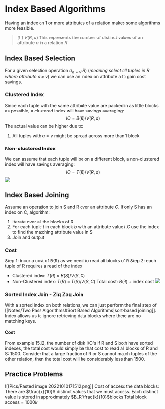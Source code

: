 # Index Based Algorithms
Having an index on 1 or more attributes of a relation makes some algorithms more feasible.
>[! ] $V(R,a)$
>This represents the number of distinct values of an attribute $a$ in a relation _R_
>
## Index Based Selection
For a given selection operation $\sigma_{a=v}(R)$ (_meaning select all tuples in R where attribute a = v_) we can use an index on attribute a to gain cost savings.
### Clustered Index
Since each tuple with the same attribute value are packed in as little blocks as possible, a clustered index will have savings averaging: 
$$IO =B(R)/V(R,a)$$
The actual value can be higher due to:
1. All tuples with $a=v$ might be spread across more than 1 block
### Non-clustered Index
We can assume that each tuple will be on a different block, a non-clustered index will have savings averaging: 
$$IO =T(R)/V(R,a)$$
![](https://i.imgur.com/O2Kz3y2.png)
## Index Based Joining
Assume an operation to join S and R over an attribute $C$. 
If only S has an index on C, algorithm:
1. Iterate over all the blocks of R
2. For each tuple $t$ in each block $b$ with an attribute value $t.C$ use the index to find the matching attribute value in S
3. Join and output
### Cost
Step 1: incur a cost of B(R) as we need to read all blocks of R
Step 2: each tuple of R requires a read of the index
- Clustered index: $T(R)\times B(S) / V(S,C)$
- Non-Clustered index: $T(R)\times T(S) / V(S,C)$
Total cost: $B(R) + \text{index cost}$
![](https://i.imgur.com/aNMbZzE.png)
### Sorted Index Join - Zig Zag Join
With a sorted index on both relations, we can just perform the final step of [[Notes/Two Pass Algorithms#Sort Based Algorithms|sort-based joining]]. 
Index allows us to ignore retrieving data blocks where there are no matching keys.
#### Cost
From example 15.12, the number of disk I/O's if R and S both have sorted indexes, the total cost would simply be that cost to read all blocks of R and S: 1500. Consider that a large fraction of R or S cannot match tuples of the other relation, then the total cost will be considerably less than 1500.
## Practice Problems
![[Pics/Pasted image 20221010171512.png]]
Cost of access the data blocks:
There are $\frac{k}{10}$ distinct values that we must access.
Each distinct value is stored in approximately $B_R/\frac{k}{10}$blocks
Total block access = $1000k$